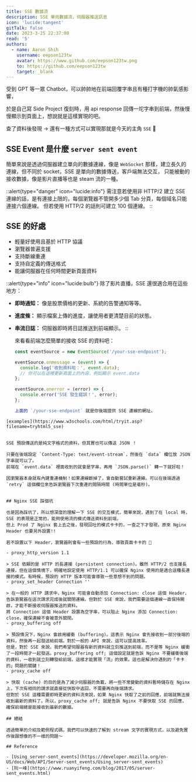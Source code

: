 ```yaml
---
title: SSE 數據流
description: SSE 單向數據流，伺服器推送訊息
icon: 'lucide:tangent'
gitTalk: false
date: 2023-3-25 22:37:00
read: '5'
authors:
  - name: Aaron Shih
    username: eepson123tw
    avatar: https://www.github.com/eepson123tw.png
    to: https://github.com/eepson123tw
    target: _blank
---
```


受到 GPT 等一眾 Chatbot，可以帥帥地在前端回覆字串且有種打字機的帥氣感影響，

於是自己寫 Side Project 復刻時，用 api response 回傳一坨字串到前端，然後慢慢顯示到頁面上，想說就是這樣實現的吧。

查了資料後發現 -> 還有一種方式可以實現那就是今天的主角 `SSE` 🫠

## SSE Event 是什麼 `server sent event`

簡單來說是透過伺服器建立單向的數據連線，像是 `WebSocket` 那樣，建立長久的連線，但不同於 socket，SSE 是單向的數據傳送，客戶端無法交互，
只能被動的接收數據，像是影片直播等也是 steam 流的一種。

::alert{type="danger" icon="lucide:info"}
  需注意若使用非 HTTP/2 建立 SSE 連線的話，是有連接上限的，每個瀏覽器不管開多少個 Tab 分頁，每個域名只能連接六個連線。
	但若使用 HTTP/2 的話則可建立 100 個連線。
::

## SSE 的好處

- 輕量好使用且基於 HTTP 協議
- 瀏覽器普遍支援
- 支持斷線重連
- 支持自定義的傳送格式
- 能讓伺服器在任何時間更新頁面資料


::alert{type="info" icon="lucide:bulb"}
除了影片直播，SSE 還很適合用在這些地方：
- **即時通知：** 像是股票價格的更新、系統的告警通知等等。
- **進度條：** 顯示檔案上傳的進度，讓使用者更清楚目前的狀態。
- **串流日誌：** 伺服器即時將日誌推送到前端顯示。
::


  來看看前端怎麼簡單的接收 SSE 的資料吧：
  ```javascript
  const eventSource = new EventSource('/your-sse-endpoint');

  eventSource.onmessage = (event) => {
    console.log('收到資料啦：', event.data);
    // 你可以在這裡更新頁面上的內容，例如顯示 event.data
  };

  eventSource.onerror = (error) => {
    console.error('SSE 發生錯誤！', error);
  };

  上面的 `/your-sse-endpoint` 就是你後端提供 SSE 連線的網址。

```
[examples](https://www.w3schools.com/html/tryit.asp?filename=tryhtml5_sse)


SSE 預設傳送的是純文字格式的資料，但其實也可以傳送 JSON ！

只要在後端設定 `Content-Type: text/event-stream`，然後在 `data` 欄位放 JSON 字串就可以了。
前端在 `event.data` 裡面收到的就會是字串，再用 `JSON.parse()` 轉一下就好啦！

因瀏覽器本身就有內建重連機制！如果連線斷掉了，會自動嘗試重新連線。可以在後端透過 `retry` 這個欄位來告訴瀏覽器下次重連的間隔時間 (時間單位是毫秒)。


## Nginx SSE 踩個坑

也是因為踩坑了，所以想深度的理解一下 SSE 的交互模式，簡單來說，遇到了在 local 時，SSE 的表現是正常的，能夠使用流的模式傳送資料到前端，
但上 Prod 了 Nginx 套上去之後，發現回吐的模式卡卡的，一查之下才發現，原來 Nginx Header 也要另外設置!!

若不設置以下 Header，瀏覽器則會有一些預設的行為，導致頁面卡卡的 🫠

- proxy_http_version 1.1

> SSE 依賴的是 HTTP 的長連接 (persistent connection)。雖然 HTTP/2 也支援長連接，但在這個情境下，明確地設定使用 HTTP/1.1 可以確保 Nginx 使用的是適合這種長連接的模式。有時候，預設的 HTTP 版本可能會導致一些意想不到的問題。
- proxy_set_header Connection ''

> 在一般的 HTTP 請求中，Nginx 可能會自動添加 Connection: close 這個 Header，告訴瀏覽器在這次請求完成後就關閉連線。但對於 SSE 來說，我們需要這個連線一直保持開啟，才能不斷接收伺服器推送的資料。
將 Connection 這個 Header 設置為空字串，可以阻止 Nginx 添加 Connection: close，確保連線不會被意外關閉。
- proxy_buffering off

> 預設情況下，Nginx 會啟用緩衝 (buffering)。這表示 Nginx 會先接收到一部分後端的資料，然後再一起發送給前端。對於一般的 API 來說，這可以提高效率。
但是，對於 SSE 來說，我們希望伺服器有新的資料就立刻推送到前端，而不是等 Nginx 緩衝了一段時間才一起發送。proxy_buffering off; 這個設定就是告訴 Nginx 不要緩衝後端的資料，一收到就立刻轉發給前端，這樣才能實現「流」的效果。這也是解決你遇到的「卡卡的」問題的關鍵！
- proxy_cache off

> 快取 (cache) 的目的是為了減少伺服器的負載，將一些不常變動的資料暫時儲存在 Nginx 上，下次有相同的請求就直接從快取中返回，不需要再向後端請求。
但對於 SSE 這種需要即時更新的資料流來說，如果 Nginx 快取了之前的回應，前端就無法接收到最新的資料了。所以，proxy_cache off; 就是告訴 Nginx 不要快取 SSE 的回應，確保前端總是能接收到最新的數據。

## 總結

透過簡單的介紹及範例程式碼，我們可以快速的了解到 stream 文字的實現方式，以及避免實作後跟想像的不一樣的問題～

## Reference

- [Using_server-sent_events](https://developer.mozilla.org/en-US/docs/Web/API/Server-sent_events/Using_server-sent_events)
- [阮一峰](https://www.ruanyifeng.com/blog/2017/05/server-sent_events.html)

